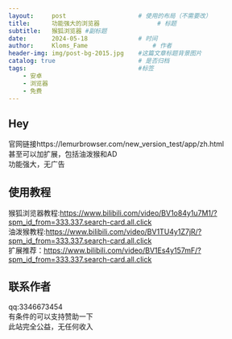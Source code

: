 ```yaml
---
layout:     post   				    # 使用的布局（不需要改）
title:      功能强大的浏览器 				# 标题 
subtitle:   猴狐浏览器 #副标题
date:       2024-05-18 				# 时间
author:     Kloms_Fame					# 作者
header-img: img/post-bg-2015.jpg 	#这篇文章标题背景图片
catalog: true 						# 是否归档
tags:								#标签
    - 安卓
    - 浏览器
    - 免费
---
```


## Hey
官网链接https://lemurbrowser.com/new_version_test/app/zh.html  
甚至可以加扩展，包括油泼猴和AD  
功能强大，无广告  

## 使用教程
猴狐浏览器教程:https://www.bilibili.com/video/BV1o84y1u7M1/?spm_id_from=333.337.search-card.all.click    
油泼猴教程:https://www.bilibili.com/video/BV1TU4y1Z7jR/?spm_id_from=333.337.search-card.all.click  
扩展推荐：https://www.bilibili.com/video/BV1Es4y157mF/?spm_id_from=333.337.search-card.all.click  
## 联系作者
qq:3346673454  
有条件的可以支持赞助一下  
此站完全公益，无任何收入  